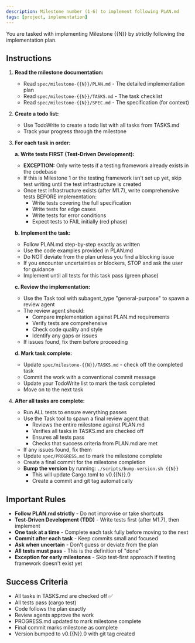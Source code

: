 ```yaml
---
description: Milestone number (1-6) to implement following PLAN.md
tags: [project, implementation]
---
```


You are tasked with implementing Milestone {{N}} by strictly following the implementation plan.

## Instructions

1. **Read the milestone documentation:**
   - Read `spec/milestone-{{N}}/PLAN.md` - The detailed implementation plan
   - Read `spec/milestone-{{N}}/TASKS.md` - The task checklist
   - Read `spec/milestone-{{N}}/SPEC.md` - The specification (for context)

2. **Create a todo list:**
   - Use TodoWrite to create a todo list with all tasks from TASKS.md
   - Track your progress through the milestone

3. **For each task in order:**

   **a. Write tests FIRST (Test-Driven Development):**
   - **EXCEPTION:** Only write tests if a testing framework already exists in the codebase
   - If this is Milestone 1 or the testing framework isn't set up yet, skip test writing until the test infrastructure is created
   - Once test infrastructure exists (after M1.7), write comprehensive tests BEFORE implementation:
     - Write tests covering the full specification
     - Write tests for edge cases
     - Write tests for error conditions
     - Expect tests to FAIL initially (red phase)

   **b. Implement the task:**
   - Follow PLAN.md step-by-step exactly as written
   - Use the code examples provided in PLAN.md
   - Do NOT deviate from the plan unless you find a blocking issue
   - If you encounter uncertainties or blockers, STOP and ask the user for guidance
   - Implement until all tests for this task pass (green phase)

   **c. Review the implementation:**
   - Use the Task tool with subagent_type "general-purpose" to spawn a review agent
   - The review agent should:
     - Compare implementation against PLAN.md requirements
     - Verify tests are comprehensive
     - Check code quality and style
     - Identify any gaps or issues
   - If issues found, fix them before proceeding

   **d. Mark task complete:**
   - Update `spec/milestone-{{N}}/TASKS.md` - check off the completed task
   - Commit the work with a conventional commit message
   - Update your TodoWrite list to mark the task completed
   - Move on to the next task

4. **After all tasks are complete:**
   - Run ALL tests to ensure everything passes
   - Use the Task tool to spawn a final review agent that:
     - Reviews the entire milestone against PLAN.md
     - Verifies all tasks in TASKS.md are checked off
     - Ensures all tests pass
     - Checks that success criteria from PLAN.md are met
   - If any issues found, fix them
   - Update `spec/PROGRESS.md` to mark the milestone complete
   - Create a final commit for the milestone completion
   - **Bump the version** by running: `./scripts/bump-version.sh {{N}}`
     - This will update Cargo.toml to v0.{{N}}.0
     - Create a commit and git tag automatically

## Important Rules

- **Follow PLAN.md strictly** - Do not improvise or take shortcuts
- **Test-Driven Development (TDD)** - Write tests first (after M1.7), then implement
- **One task at a time** - Complete each task fully before moving to the next
- **Commit after each task** - Keep commits small and focused
- **Ask when uncertain** - Don't guess or deviate from the plan
- **All tests must pass** - This is the definition of "done"
- **Exception for early milestones** - Skip test-first approach if testing framework doesn't exist yet

## Success Criteria

- All tasks in TASKS.md are checked off ✅
- All tests pass (cargo test)
- Code follows the plan exactly
- Review agents approve the work
- PROGRESS.md updated to mark milestone complete
- Final commit marks milestone as complete
- Version bumped to v0.{{N}}.0 with git tag created
